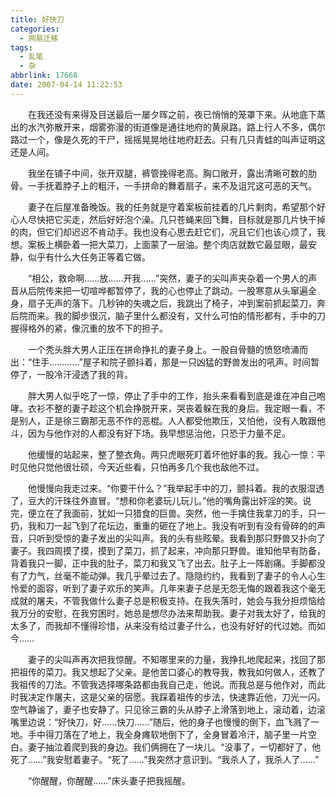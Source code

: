 ```yaml
---
title: 好快刀
categories:
  - 网易迁移
tags:
  - 乱笔
  - 杂
abbrlink: 17668
date: 2007-04-14 11:22:53
---
```


&emsp;&emsp;在我还没有来得及目送最后一屡夕晖之前，夜已悄悄的笼罩下来。从地底下蒸出的水汽弥散开来，烟雾弥漫的街道像是通往地府的黄泉路。路上行人不多，偶尔路过一个，像是久死的干尸，摇摇晃晃地往地府赶去。只有几只青蛙的叫声证明这还是人间。 

&emsp;&emsp;我坐在铺子中间，张开双腿，裤管挽得老高。胸口敞开，露出清晰可数的肋骨。一手抚着脖子上的粗汗，一手拼命的舞着扇子，来不及诅咒这可恶的天气。 

&emsp;&emsp;妻子在后屋准备晚饭。我的任务就是守着案板前挂着的几片剩肉，希望那个好心人尽快把它买走，然后好好泡个澡。几只苍蝇来回飞舞，目标就是那几片快干掉的肉，但它们却迟迟不肯动手。我也没有心思去赶它们，况且它们也该心烦了，我想。案板上横卧着一把大菜刀，上面蒙了一层油。整个肉店就数它最显眼，最安静，似乎有什么大任务正等着它做。 

&emsp;&emsp;“相公，救命啊……放……开我……”突然，妻子的尖叫声夹杂着一个男人的声音从后院传来把一切喧哗都暂停了，我的心也停止了跳动。一股寒意从头窜遍全身，扇子无声的落下。几秒钟的失魂之后，我跳出了椅子，冲到案前抓起菜刀，奔后院而来。我的脚步很沉，脑子里什么都没有，又什么可怕的情形都有，手中的刀握得格外的紧，像沉重的放不下的担子。 

&emsp;&emsp;一个秃头胖大男人正压在拼命挣扎的妻子身上。一股自骨髓的愤怒喷涌而出：“住手…………”屋子和院子颤抖着，那是一只凶猛的野兽发出的吼声。时间暂停了，一股冷汗浸透了我的背。 

&emsp;&emsp;胖大男人似乎吃了一惊，停止了手中的工作，抬头来看看到底是谁在冲自己咆哮。衣衫不整的妻子趁这个机会挣脱开来，哭丧着躲在我的身后。我定眼一看，不是别人，正是徐三霸那无恶不作的恶棍。人人都受他欺压，又怕他，没有人敢跟他斗，因为与他作对的人都没有好下场。我早想惩治他，只恐于力量不足。 

&emsp;&emsp;他缓慢的站起来，整了整衣角。两只虎眼死盯着坏他好事的我。我心一惊：平时见他只觉他很壮硕，今天近些看，只怕再多几个我也敌他不过。 

&emsp;&emsp;他慢慢向我走过来。“你要干什么？”我举起手中的刀，颤抖着。我的衣服湿透了，豆大的汗珠往外直冒。“想和你老婆玩儿玩儿。”他的嘴角露出奸淫的笑。说完，便立在了我面前，犹如一只猎食的巨兽。突然，他一手擒住我拿刀的手，只一扔，我和刀一起飞到了花坛边，重重的砸在了地上。我没有听到有没有骨碎的的声音，只听到受惊的妻子发出的尖叫声。我的头有些眩晕。我看到那只野兽又扑向了妻子。我四周摸了摸，摸到了菜刀，抓了起来，冲向那只野兽。谁知他早有防备，背着我只一脚，正中我的肚子，菜刀和我又飞了出去。肚子上一阵剧痛。手脚都没有了力气，丝毫不能动弹。我几乎晕过去了。隐隐约约，我看到了妻子的令人心生怜爱的面容，听到了妻子欢乐的笑声。几年来妻子总是无怨无悔的跟着我这个毫无成就的屠夫，不管我做什么妻子总是积极支持。在我失落时，她会与我分担烦恼给我万分的安慰，在我穷困时，她总是想尽办法来帮助我。妻子对我太好了，给我的太多了，而我却不懂得珍惜，从来没有给过妻子什么，也没有好好的代过她。而如今…… 

&emsp;&emsp;妻子的尖叫声再次把我惊醒。不知哪里来的力量，我挣扎地爬起来，找回了那把祖传的菜刀。我又想起了父亲。是他苦口婆心的教导我，教我如何做人，还教了我祖传的刀法。不管我选择哪条路都由我自己走，他说。而我总是与他作对，而此时我决定作屠夫，这是父亲的宿愿。我踩着祖传的步法，快速靠近他，刀光一闪。空气静谧了，妻子也安静了。只见徐三霸的头从脖子上滑落到地上，滚动着，边滚嘴里边说：“好快刀，好……快刀……”随后，他的身子也慢慢的倒下，血飞溅了一地。手中得刀落在了地上，我全身瘫软地倒下了，全身冒着冷汗，脑子里一片空白。妻子抽泣着爬到我的身边。我们俩拥在了一块儿。“没事了，一切都好了，他死了……”我安慰着妻子。“死了……”我突然才意识到。“我杀人了，我杀人了……” 

&emsp;&emsp;“你醒醒，你醒醒……”床头妻子把我摇醒。 

